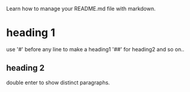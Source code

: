 Learn how to manage your README.md file with markdown.

# heading 1 

use '#' before any line to make a heading1 '##' for heading2 and so on..

## heading 2

double enter to show distinct paragraphs. 


